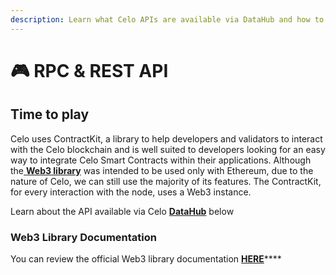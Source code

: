 ```yaml
---
description: Learn what Celo APIs are available via DataHub and how to use them
---
```


# 🎮 RPC & REST API

## Time to play

Celo uses ContractKit, a library to help developers and validators to interact with the Celo blockchain and is well suited to developers looking for an easy way to integrate Celo Smart Contracts within their applications. Although the[ **Web3 library**](https://web3js.readthedocs.io/) was intended to be used only with Ethereum, due to the nature of Celo, we can still use the majority of its features. The ContractKit, for every interaction with the node, uses a Web3 instance.

Learn about the API available via Celo [**DataHub**](https://datahub.figment.io/sign\_up?service=celo) below

### Web3 Library Documentation

You can review the official Web3 library documentation [**HERE**](https://web3js.readthedocs.io/en/v1.4.0/)****
